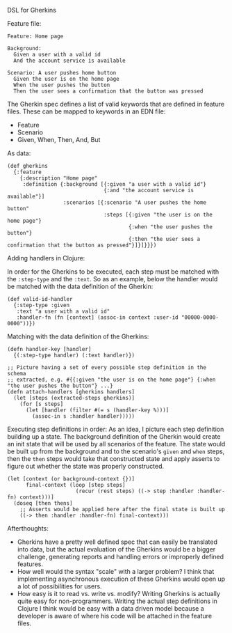 DSL for Gherkins

Feature file:
```
Feature: Home page

Background:
  Given a user with a valid id
  And the account service is available

Scenario: A user pushes home button
  Given the user is on the home page
  When the user pushes the button
  Then the user sees a confirmation that the button was pressed
```

The Gherkin spec defines a list of valid keywords that are defined in feature files. These can be mapped to keywords in an EDN file:

* Feature
* Scenario
* Given, When, Then, And, But

As data:
```
(def gherkins
  {:feature
    {:description "Home page"
     :definition {:background [{:given "a user with a valid id"}
                               {:and "the account service is available"}]
                  :scenarios [{:scenario "A user pushes the home button"
                               :steps [{:given "the user is on the home page"}
                                       {:when "the user pushes the button"}
                                       {:then "the user sees a confirmation that the button as pressed"}]}]}}})
```

Adding handlers in Clojure:

In order for the Gherkins to be executed, each step must be matched with the `:step-type` and the `:text`. So as an example, below the handler would be matched with the data definition of the Gherkin:
```
(def valid-id-handler
  {:step-type :given
   :text "a user with a valid id"
   :handler-fn (fn [context] (assoc-in context :user-id "00000-0000-0000"))})
```

Matching with the data definition of the Gherkins:
```
(defn handler-key [handler]
  {(:step-type handler) (:text handler)}) 

;; Picture having a set of every possible step definition in the schema
;; extracted, e.g. #{{:given "the user is on the home page"} {:when "the user pushes the button"} ...}
(defn attach-handlers [gherkins handlers]
  (let [steps (extracted-steps gherkins)]
    (for [s steps]
      (let [handler (filter #(= s (handler-key %)))]
        (assoc-in s :handler handler)))))
```


Executing step definitions in order:
As an idea, I picture each step definition building up a state. The background definition of the Gherkin would create an init state that will be used by all scenarios of the feature.
The state would be built up from the background and to the scenario's `given` and `when` steps, then the `then` steps would take that constructed state and apply asserts to figure out whether the state was properly constructed.
```
(let [context (or background-context {})]
      final-context (loop [step steps]
                      (recur (rest steps) ((-> step :handler :handler-fn) context)))]
  (doseq [then thens]
    ;; Asserts would be applied here after the final state is built up
    ((-> then :handler :handler-fn) final-context)))
```

Afterthoughts:
* Gherkins have a pretty well defined spec that can easily be translated into data, but the actual evaluation of the Gherkins would be a bigger challenge, generating reports and handling errors or improperly defined features.
* How well would the syntax "scale" with a larger problem? I think that implementing asynchronous execution of these Gherkins would open up a lot of possibilities for users.
* How easy is it to read vs. write vs. modify? Writing Gherkins is actually quite easy for non-programmers. Writing the actual step definitions in Clojure I think would be easy with a data driven model because a developer is aware of where his code will be attached in the feature files.
